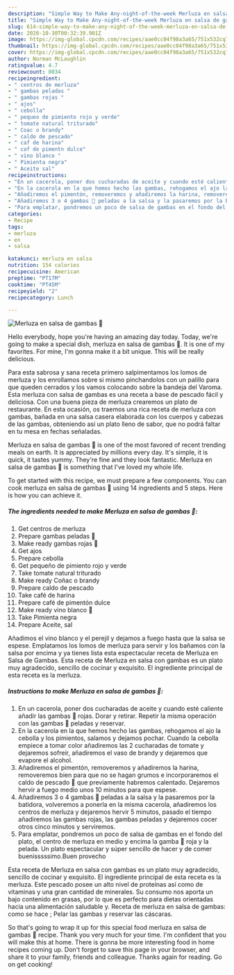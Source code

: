 ```yaml
---
description: "Simple Way to Make Any-night-of-the-week Merluza en salsa de gambas 🦐"
title: "Simple Way to Make Any-night-of-the-week Merluza en salsa de gambas 🦐"
slug: 614-simple-way-to-make-any-night-of-the-week-merluza-en-salsa-de-gambas
date: 2020-10-30T00:32:39.901Z
image: https://img-global.cpcdn.com/recipes/aae0cc04f98a3a65/751x532cq70/merluza-en-salsa-de-gambas-🦐-foto-principal.jpg
thumbnail: https://img-global.cpcdn.com/recipes/aae0cc04f98a3a65/751x532cq70/merluza-en-salsa-de-gambas-🦐-foto-principal.jpg
cover: https://img-global.cpcdn.com/recipes/aae0cc04f98a3a65/751x532cq70/merluza-en-salsa-de-gambas-🦐-foto-principal.jpg
author: Norman McLaughlin
ratingvalue: 4.7
reviewcount: 8034
recipeingredient:
- " centros de merluza"
- " gambas peladas "
- " gambas rojas "
- " ajos"
- " cebolla"
- " pequeo de pimiento rojo y verde"
- " tomate natural triturado"
- " Coac o brandy"
- " caldo de pescado"
- " caf de harina"
- " caf de pimentn dulce"
- " vino blanco "
- " Pimienta negra"
- " Aceite sal"
recipeinstructions:
- "En un cacerola, poner dos cucharadas de aceite y cuando esté caliente añadir las gambas 🦐 rojas. Dorar y retirar. Repetir la misma operación con las gambas 🦐 peladas y reservar."
- "En la cacerola en la que hemos hecho las gambas, rehogamos el ajo la cebolla y los pimientos, salamos y dejamos pochar. Cuando la cebolla empiece a tomar color añadiremos las 2 cucharadas de tomate y dejaremos sofreír, añadiremos el vaso de brandy y dejaremos que evapore el alcohol."
- "Añadiremos el pimentón, removeremos y añadiremos la harina, removeremos bien para que no se hagan grumos e incorporaremos el caldo de pescado 🐠 que previamente habremos calentado. Dejaremos hervir a fuego medio unos 10 minutos para que espese."
- "Añadiremos 3 o 4 gambas 🦐 peladas a la salsa y la pasaremos por la batidora, volveremos a ponerla en la misma cacerola, añadiremos los centros de merluza y dejaremos hervir 5 minutos, pasado el tiempo añadiremos las gambas rojas, las gambas peladas y dejaremos cocer otros cinco minutos y serviremos."
- "Para emplatar, pondremos un poco de salsa de gambas en el fondo del plato, el centro de merluza en medio y encima la gamba 🦐 roja y la pelada. Un plato espectacular y súper sencillo de hacer y de comer buenisssssimo.Buen provecho"
categories:
- Recipe
tags:
- merluza
- en
- salsa

katakunci: merluza en salsa 
nutrition: 154 calories
recipecuisine: American
preptime: "PT17M"
cooktime: "PT45M"
recipeyield: "2"
recipecategory: Lunch

---
```



![Merluza en salsa de gambas 🦐](https://img-global.cpcdn.com/recipes/aae0cc04f98a3a65/751x532cq70/merluza-en-salsa-de-gambas-🦐-foto-principal.jpg)

Hello everybody, hope you're having an amazing day today. Today, we're going to make a special dish, merluza en salsa de gambas 🦐. It is one of my favorites. For mine, I'm gonna make it a bit unique. This will be really delicious.

Para esta sabrosa y sana receta primero salpimentamos los lomos de merluza y los enrollamos sobre si mismo pinchandolos con un palillo para que queden cerrados y los vamos colocando sobre la bandeja del Varoma. Esta merluza con salsa de gambas es una receta a base de pescado fácil y deliciosa. Con una buena pieza de merluza crearemos un plato de restaurante. En esta ocasión, os traemos una rica receta de merluza con gambas, bañada en una salsa casera elaborada con los cuerpos y cabezas de las gambas, obteniendo así un plato lleno de sabor, que no podrá faltar en tu mesa en fechas señaladas.

Merluza en salsa de gambas 🦐 is one of the most favored of recent trending meals on earth. It is appreciated by millions every day. It's simple, it is quick, it tastes yummy. They're fine and they look fantastic. Merluza en salsa de gambas 🦐 is something that I've loved my whole life.


To get started with this recipe, we must prepare a few components. You can cook merluza en salsa de gambas 🦐 using 14 ingredients and 5 steps. Here is how you can achieve it.

<!--inarticleads1-->

##### The ingredients needed to make Merluza en salsa de gambas 🦐:

1. Get  centros de merluza
1. Prepare  gambas peladas 🍤
1. Make ready  gambas rojas 🦐
1. Get  ajos
1. Prepare  cebolla
1. Get  pequeño de pimiento rojo y verde
1. Take  tomate natural triturado
1. Make ready  Coñac o brandy
1. Prepare  caldo de pescado
1. Take  café de harina
1. Prepare  café de pimentón dulce
1. Make ready  vino blanco 🍷
1. Take  Pimienta negra
1. Prepare  Aceite, sal


Añadimos el vino blanco y el perejil y dejamos a fuego hasta que la salsa se espese. Emplatamos los lomos de merluza para servir y los bañamos con la salsa por encima y ya tienes lista esta espectacular receta de Merluza en Salsa de Gambas. Esta receta de Merluza en salsa con gambas es un plato muy agradecido, sencillo de cocinar y exquisito. El ingrediente principal de esta receta es la merluza. 

<!--inarticleads2-->

##### Instructions to make Merluza en salsa de gambas 🦐:

1. En un cacerola, poner dos cucharadas de aceite y cuando esté caliente añadir las gambas 🦐 rojas. Dorar y retirar. Repetir la misma operación con las gambas 🦐 peladas y reservar.
1. En la cacerola en la que hemos hecho las gambas, rehogamos el ajo la cebolla y los pimientos, salamos y dejamos pochar. Cuando la cebolla empiece a tomar color añadiremos las 2 cucharadas de tomate y dejaremos sofreír, añadiremos el vaso de brandy y dejaremos que evapore el alcohol.
1. Añadiremos el pimentón, removeremos y añadiremos la harina, removeremos bien para que no se hagan grumos e incorporaremos el caldo de pescado 🐠 que previamente habremos calentado. Dejaremos hervir a fuego medio unos 10 minutos para que espese.
1. Añadiremos 3 o 4 gambas 🦐 peladas a la salsa y la pasaremos por la batidora, volveremos a ponerla en la misma cacerola, añadiremos los centros de merluza y dejaremos hervir 5 minutos, pasado el tiempo añadiremos las gambas rojas, las gambas peladas y dejaremos cocer otros cinco minutos y serviremos.
1. Para emplatar, pondremos un poco de salsa de gambas en el fondo del plato, el centro de merluza en medio y encima la gamba 🦐 roja y la pelada. Un plato espectacular y súper sencillo de hacer y de comer buenisssssimo.Buen provecho


Esta receta de Merluza en salsa con gambas es un plato muy agradecido, sencillo de cocinar y exquisito. El ingrediente principal de esta receta es la merluza. Este pescado posee un alto nivel de proteínas así como de vitaminas y una gran cantidad de minerales. Su consumo nos aporta un bajo contenido en grasas, por lo que es perfecto para dietas orientadas hacia una alimentación saludable y. Receta de merluza en salsa de gambas: como se hace ; Pelar las gambas y reservar las cáscaras. 

So that's going to wrap it up for this special food merluza en salsa de gambas 🦐 recipe. Thank you very much for your time. I'm confident that you will make this at home. There is gonna be more interesting food in home recipes coming up. Don't forget to save this page in your browser, and share it to your family, friends and colleague. Thanks again for reading. Go on get cooking!
